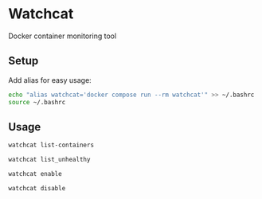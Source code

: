 # Watchcat

Docker container monitoring tool

## Setup

Add alias for easy usage:

```bash
echo "alias watchcat='docker compose run --rm watchcat'" >> ~/.bashrc
source ~/.bashrc
```

## Usage

```bash
watchcat list-containers
```

```bash
watchcat list_unhealthy
```

```bash
watchcat enable
```

```bash
watchcat disable
```
